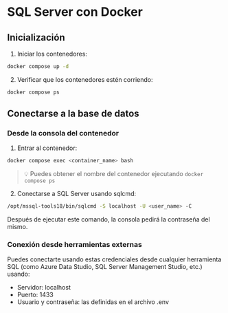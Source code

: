 # SQL Server con Docker

## Inicialización

1. Iniciar los contenedores:
```bash
docker compose up -d
```

2. Verificar que los contenedores estén corriendo:
```bash
docker compose ps
```

## Conectarse a la base de datos

### Desde la consola del contenedor

1. Entrar al contenedor:
```bash
docker compose exec <container_name> bash
```

> 💡 Puedes obtener el nombre del contenedor ejecutando `docker compose ps`

2. Conectarse a SQL Server usando sqlcmd:
```bash
/opt/mssql-tools18/bin/sqlcmd -S localhost -U <user_name> -C
```

Después de ejecutar este comando, la consola pedirá la contraseña del mismo.

### Conexión desde herramientas externas

Puedes conectarte usando estas credenciales desde cualquier herramienta SQL (como Azure Data Studio, SQL Server Management Studio, etc.) usando:

- Servidor: localhost
- Puerto: 1433
- Usuario y contraseña: las definidas en el archivo .env
